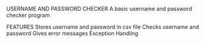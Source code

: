 USERNAME AND PASSWORD CHECKER
A basic username and password checker program

FEATURES
Stores username and password in csv file
Checks username and password
Gives error messages
Exception Handling
